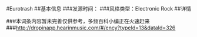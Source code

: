 #Eurotrash
##基本信息
###发源时间：
###风格类型：Electronic Rock
##详情








###本词条内容暂未完善仅供参考，多频百科小编正在火速赶来
###http://dropinapp.hearinmusic.com/#/ency?typeId=13&dataId=326
